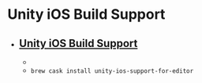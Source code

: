 # Unity iOS Build Support
- [Unity iOS Build Support](https://unity3d.com/unity/)
  - 
  - 
  - `brew cask install unity-ios-support-for-editor`

